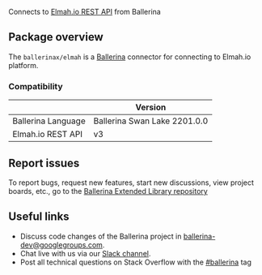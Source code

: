 Connects to [Elmah.io REST API](https://docs.elmah.io/using-the-rest-api/) from Ballerina

## Package overview

The `ballerinax/elmah` is a [Ballerina](https://ballerina.io/) connector for connecting to Elmah.io platform.

### Compatibility
|                      | Version                    |
|----------------------|----------------------------|
| Ballerina Language   | Ballerina Swan Lake 2201.0.0 |
| Elmah.io REST API    | v3                         |

## Report issues
To report bugs, request new features, start new discussions, view project boards, etc., go to the [Ballerina Extended Library repository](https://github.com/ballerina-platform/ballerina-extended-library)

## Useful links
- Discuss code changes of the Ballerina project in [ballerina-dev@googlegroups.com](mailto:ballerina-dev@googlegroups.com).
- Chat live with us via our [Slack channel](https://ballerina.io/community/slack/).
- Post all technical questions on Stack Overflow with the [#ballerina](https://stackoverflow.com/questions/tagged/ballerina) tag
